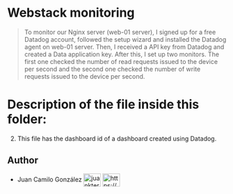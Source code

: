 # Webstack monitoring

> To monitor our Nginx server (web-01 server), I signed up for a free Datadog account, followed the setup wizard and installed the Datadog agent on web-01 server. Then, I received a API key from Datadog and created a Data application key. After this, I set up two monitors. The first one checked the number of read requests issued to the device per second and the second one checked the number of write requests issued to the device per second.

# Description of the file inside this folder:

2. This file has the dashboard id of a dashboard created using Datadog.

## Author

- Juan Camilo González <a href="https://twitter.com/juankter" target="blank"><img align="center" src="https://raw.githubusercontent.com/rahuldkjain/github-profile-readme-generator/master/src/images/icons/Social/twitter.svg" alt="juankter" height="30" width="40" /></a>
<a href="https://bit.ly/2MBNR0t" target="blank"><img align="center" src="https://raw.githubusercontent.com/rahuldkjain/github-profile-readme-generator/master/src/images/icons/Social/linked-in-alt.svg" alt="https://bit.ly/2mbnr0t" height="30" width="40" /></a>